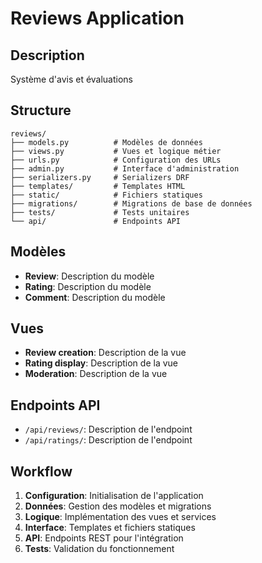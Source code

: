 # Reviews Application

## Description

Système d'avis et évaluations

## Structure

```
reviews/
├── models.py          # Modèles de données
├── views.py           # Vues et logique métier
├── urls.py            # Configuration des URLs
├── admin.py           # Interface d'administration
├── serializers.py     # Serializers DRF
├── templates/         # Templates HTML
├── static/            # Fichiers statiques
├── migrations/        # Migrations de base de données
├── tests/             # Tests unitaires
└── api/               # Endpoints API
```

## Modèles

- **Review**: Description du modèle
- **Rating**: Description du modèle
- **Comment**: Description du modèle

## Vues

- **Review creation**: Description de la vue
- **Rating display**: Description de la vue
- **Moderation**: Description de la vue

## Endpoints API

- `/api/reviews/`: Description de l'endpoint
- `/api/ratings/`: Description de l'endpoint

## Workflow

1. **Configuration**: Initialisation de l'application
2. **Données**: Gestion des modèles et migrations
3. **Logique**: Implémentation des vues et services
4. **Interface**: Templates et fichiers statiques
5. **API**: Endpoints REST pour l'intégration
6. **Tests**: Validation du fonctionnement
